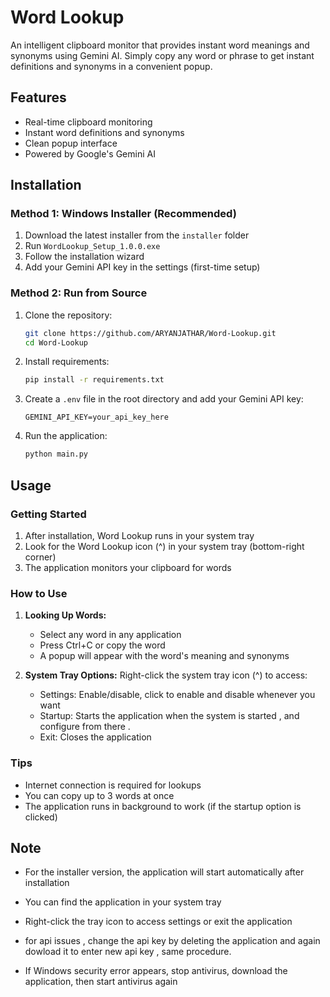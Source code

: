 # Word Lookup

An intelligent clipboard monitor that provides instant word meanings and synonyms using Gemini AI. Simply copy any word or phrase to get instant definitions and synonyms in a convenient popup.

## Features
- Real-time clipboard monitoring
- Instant word definitions and synonyms
- Clean popup interface
- Powered by Google's Gemini AI

## Installation

### Method 1: Windows Installer (Recommended)
1. Download the latest installer from the `installer` folder
2. Run `WordLookup_Setup_1.0.0.exe`
3. Follow the installation wizard
4. Add your Gemini API key in the settings (first-time setup)

### Method 2: Run from Source
1. Clone the repository:
   ```bash
   git clone https://github.com/ARYANJATHAR/Word-Lookup.git
   cd Word-Lookup
   ```
2. Install requirements:
   ```bash
   pip install -r requirements.txt
   ```
3. Create a `.env` file in the root directory and add your Gemini API key:
   ```
   GEMINI_API_KEY=your_api_key_here
   ```
4. Run the application:
   ```bash
   python main.py
   ```

## Usage

### Getting Started
1. After installation, Word Lookup runs in your system tray
2. Look for the Word Lookup icon (^) in your system tray (bottom-right corner)
3. The application monitors your clipboard for words

### How to Use
1. **Looking Up Words:**
   - Select any word in any application
   - Press Ctrl+C or copy the word
   - A popup will appear with the word's meaning and synonyms
   

2. **System Tray Options:**
   Right-click the system tray icon (^) to access:
   - Settings: Enable/disable, click to enable and disable whenever you want 
   - Startup: Starts the application when the system is started , and configure from there .
   - Exit: Closes the application 

### Tips
- Internet connection is required for lookups
- You can copy up to 3 words at once
- The application runs in background to work (if the startup option is clicked)

## Note
- For the installer version, the application will start automatically after installation
- You can find the application in your system tray
- Right-click the tray icon to access settings or exit the application
- for api issues , change the api key by deleting the application and again dowload it to enter new api key , same procedure.
  
- If Windows security error appears, stop antivirus, download the application, then start antivirus again

